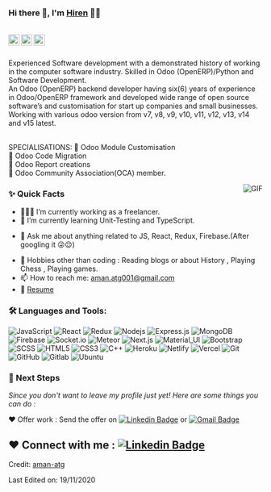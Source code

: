 ### Hi there 👋, I'm [Hiren](https://github.com/aman-atg) 👨‍💻

<br/>

<a href="https://www.linkedin.com/in/hirendangar/">
  <img align="left" alt="Hiren's Linkedin" width="22px" src="https://cdn.jsdelivr.net/npm/simple-icons@v3/icons/linkedin.svg" />
</a>

<a href="https://twitter.com/hirendangar13">
  <img align="left" alt="Hiren Dangar | Twitter" width="22px" src="https://cdn.jsdelivr.net/npm/simple-icons@v3/icons/twitter.svg" />
</a>

<a href="mailto:hirendangar@gmail.com">
  <img align="left" alt="Hiren's Email" width="22px" src="https://cdn.jsdelivr.net/npm/simple-icons@v3/icons/gmail.svg" />
</a>


<br />

<br/>

<p>
Experienced Software development with a demonstrated history of working in the computer software industry. Skilled in Odoo (OpenERP)/Python and Software Development.
<br/>
An Odoo (OpenERP) backend developer having six(6) years of experience in Odoo/OpenERP framework and developed wide range of open source software’s and customisation for start up companies and small businesses. Working with various odoo version from v7, v8, v9, v10, v11, v12, v13, v14 and v15 latest.
<br/><br/>
  
SPECIALISATIONS:
💚 Odoo Module Customisation 
<br/>
💚 Odoo Code Migration
<br/>
💚 Odoo Report creations
<br/>
💚 Odoo Community Association(OCA) member.
<br/>
</p>


  <img align="right" alt="GIF" src="https://i.ibb.co/LpgdFKH/tumblr-7ad60f869aa246feb25c825e3ff79cd6-b69f9301-540.webp" />
  
### ✨ Quick Facts

- 👨🏽‍💻 I’m currently working as a freelancer.
- 🌱 I’m currently learning Unit-Testing and TypeScript.
<!--- 🤔 I’m looking for help for my future MERN projects.-->
- 💬 Ask me about anything related to JS, React, Redux, Firebase.(After googling it 😜😌)
<!--- ⚡️ Fun-Fact: I sleep at 6am 🙃. -->
- 🎿 Hobbies other than coding : Reading blogs or about History , Playing Chess , Playing games.
- 📫 How to reach me: aman.atg001@gmail.com
- 📝 [Resume](https://drive.google.com/drive/folders/1VxDtIflu5nThxTtm8COG_eh_1FkjF3Jj)

### 🛠️ Languages and Tools:

![JavaScript](https://img.shields.io/badge/-JavaScript-black?style=flat-square&logo=javascript)
![React](https://img.shields.io/badge/-React-black?style=flat-square&logo=react)
![Redux](https://img.shields.io/badge/-Redux-black?style=flat-square&logo=Redux)
![Nodejs](https://img.shields.io/badge/-Nodejs-black?style=flat-square&logo=Node.js)
![Express.js](https://img.shields.io/badge/-Express-black?style=flat-square&logo=expressjs)
![MongoDB](https://img.shields.io/badge/-MongoDB-black?style=flat-square&logo=mongodb)
![Firebase](https://img.shields.io/badge/-Firebase-black?style=flat-square&logo=Firebase)
![Socket.io](https://img.shields.io/badge/-Socket-black?style=flat-square&logo=socket.io)
![Meteor](https://img.shields.io/badge/-Meteor-black?style=flat-square&logo=Meteor)
![Next.js](https://img.shields.io/badge/-Next-black?style=flat-square&logo=Next.js)
![Material_UI](https://img.shields.io/badge/-Material_UI-black?style=flat-square&logo=material-ui)
![Bootstrap](https://img.shields.io/badge/-Bootstrap-black?style=flat-square&logo=bootstrap)
![SCSS](https://img.shields.io/badge/-SCSS-black?style=flat-square&logo=SASS)
![HTML5](https://img.shields.io/badge/-HTML5-black?style=flat-square&logo=html5&logoColor=white)
![CSS3](https://img.shields.io/badge/-CSS3-black?style=flat-square&logo=css3)
![C++](https://img.shields.io/badge/-C++-black?style=flat-square&logo=c)
![Heroku](https://img.shields.io/badge/-Heroku-black?style=flat-square&logo=heroku)
![Netlify](https://img.shields.io/badge/-Netlify-black?style=flat-square&logo=netlify)
![Vercel](https://img.shields.io/badge/-Vercel-black?style=flat-square&logo=vercel)
![Git](https://img.shields.io/badge/-Git-black?style=flat-square&logo=git)
![GitHub](https://img.shields.io/badge/-GitHub-black?style=flat-square&logo=github)
![Gitlab](https://img.shields.io/badge/-Gitlab-black?style=flat-square&logo=gitlab)
![Ubuntu](https://img.shields.io/badge/-Ubuntu-black?style=flat-square&logo=ubuntu)



### 👣 Next Steps

_Since you don't want to leave my profile just yet! Here are some things you can do :_

❤️ Offer work : Send the offer on [![Linkedin Badge](https://img.shields.io/badge/-Aman_Ansari-blue?style=flat-square&logo=Linkedin&logoColor=white&link=https://www.linkedin.com/in/aman-atg/)](https://www.linkedin.com/in/aman-atg/)
or [![Gmail Badge](https://img.shields.io/badge/-aman.atg001@gmail.com-c14438?style=flat-square&logo=Gmail&logoColor=white&link=mailto:aman.atg001@gmail.com)](mailto:aman.atg001@gmail.com)

<!--❤️ Follow : You can follow me here on [![GitHub followers](https://img.shields.io/github/followers/aman-atg?label=Follow&style=social)](https://github.com/aman-atg/?tab=follow) and [![Twitter Badge](https://img.shields.io/badge/-@aman_atg-1ca0f1?style=flat-square&labelColor=1ca0f1&logo=twitter&logoColor=white&link=https://twitter.com/aman_atg)](https://twitter.com/aman_atg)
if you are on a similar path as mine.
-->

❤️ Connect with me : [![Linkedin Badge](https://img.shields.io/badge/-Aman_Ansari-blue?style=flat-square&logo=Linkedin&logoColor=white&link=https://www.linkedin.com/in/aman-atg/)](https://www.linkedin.com/in/aman-atg/)
----
Credit: [aman-atg](https://github.com/aman-atg)

Last Edited on: 19/11/2020
